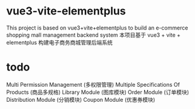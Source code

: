 # vue3-vite-elementplus
This project is based on vue3+vite+elementplus to build an e-commerce shopping mall management backend system
本项目基于 vue3 + vite + elementplus 构建电子商务商城管理后端系统

# todo
Multi Permission Management (多权限管理) 
Multiple Specifications Of Products (商品多规格)
Library Module (图库模块)
Order Module (订单模块)
Distribution Module (分销模块)
Coupon Module (优惠券模块)